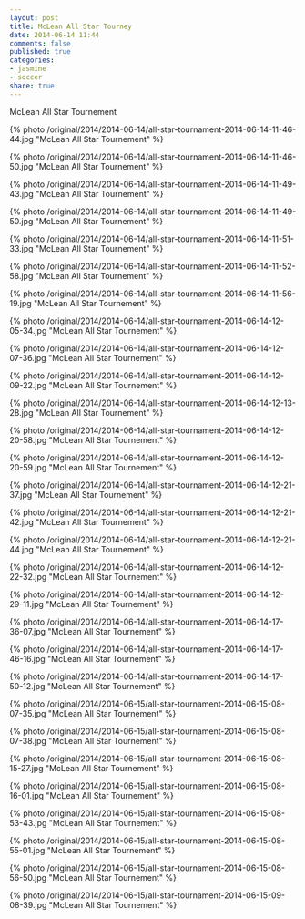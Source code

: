 ```yaml
---
layout: post
title: McLean All Star Tourney
date: 2014-06-14 11:44
comments: false
published: true
categories:
- jasmine
- soccer
share: true
---
```

McLean All Star Tournement

{% photo /original/2014/2014-06-14/all-star-tournament-2014-06-14-11-46-44.jpg "McLean All Star Tournement" %}

{% photo /original/2014/2014-06-14/all-star-tournament-2014-06-14-11-46-50.jpg "McLean All Star Tournement" %}

{% photo /original/2014/2014-06-14/all-star-tournament-2014-06-14-11-49-43.jpg "McLean All Star Tournement" %}

{% photo /original/2014/2014-06-14/all-star-tournament-2014-06-14-11-49-50.jpg "McLean All Star Tournement" %}

{% photo /original/2014/2014-06-14/all-star-tournament-2014-06-14-11-51-33.jpg "McLean All Star Tournement" %}

{% photo /original/2014/2014-06-14/all-star-tournament-2014-06-14-11-52-58.jpg "McLean All Star Tournement" %}

{% photo /original/2014/2014-06-14/all-star-tournament-2014-06-14-11-56-19.jpg "McLean All Star Tournement" %}

{% photo /original/2014/2014-06-14/all-star-tournament-2014-06-14-12-05-34.jpg "McLean All Star Tournement" %}

{% photo /original/2014/2014-06-14/all-star-tournament-2014-06-14-12-07-36.jpg "McLean All Star Tournement" %}

{% photo /original/2014/2014-06-14/all-star-tournament-2014-06-14-12-09-22.jpg "McLean All Star Tournement" %}

{% photo /original/2014/2014-06-14/all-star-tournament-2014-06-14-12-13-28.jpg "McLean All Star Tournement" %}

{% photo /original/2014/2014-06-14/all-star-tournament-2014-06-14-12-20-58.jpg "McLean All Star Tournement" %}

{% photo /original/2014/2014-06-14/all-star-tournament-2014-06-14-12-20-59.jpg "McLean All Star Tournement" %}

{% photo /original/2014/2014-06-14/all-star-tournament-2014-06-14-12-21-37.jpg "McLean All Star Tournement" %}

{% photo /original/2014/2014-06-14/all-star-tournament-2014-06-14-12-21-42.jpg "McLean All Star Tournement" %}

{% photo /original/2014/2014-06-14/all-star-tournament-2014-06-14-12-21-44.jpg "McLean All Star Tournement" %}

{% photo /original/2014/2014-06-14/all-star-tournament-2014-06-14-12-22-32.jpg "McLean All Star Tournement" %}

{% photo /original/2014/2014-06-14/all-star-tournament-2014-06-14-12-29-11.jpg "McLean All Star Tournement" %}

{% photo /original/2014/2014-06-14/all-star-tournament-2014-06-14-17-36-07.jpg "McLean All Star Tournement" %}

{% photo /original/2014/2014-06-14/all-star-tournament-2014-06-14-17-46-16.jpg "McLean All Star Tournement" %}

{% photo /original/2014/2014-06-14/all-star-tournament-2014-06-14-17-50-12.jpg "McLean All Star Tournement" %}

{% photo /original/2014/2014-06-15/all-star-tournament-2014-06-15-08-07-35.jpg "McLean All Star Tournement" %}

{% photo /original/2014/2014-06-15/all-star-tournament-2014-06-15-08-07-38.jpg "McLean All Star Tournement" %}

{% photo /original/2014/2014-06-15/all-star-tournament-2014-06-15-08-15-27.jpg "McLean All Star Tournement" %}

{% photo /original/2014/2014-06-15/all-star-tournament-2014-06-15-08-16-01.jpg "McLean All Star Tournement" %}

{% photo /original/2014/2014-06-15/all-star-tournament-2014-06-15-08-53-43.jpg "McLean All Star Tournement" %}

{% photo /original/2014/2014-06-15/all-star-tournament-2014-06-15-08-55-01.jpg "McLean All Star Tournement" %}

{% photo /original/2014/2014-06-15/all-star-tournament-2014-06-15-08-56-50.jpg "McLean All Star Tournement" %}

{% photo /original/2014/2014-06-15/all-star-tournament-2014-06-15-09-08-39.jpg "McLean All Star Tournement" %}
